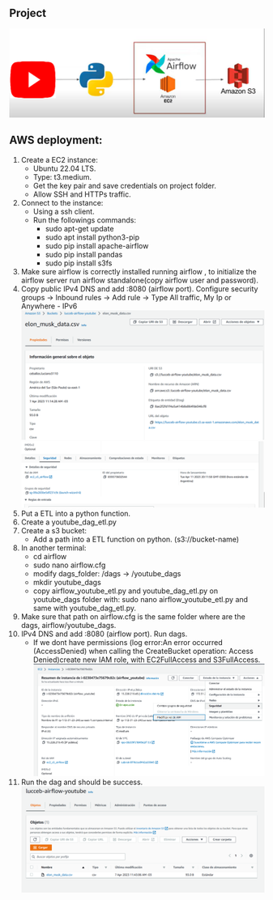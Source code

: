 ## Project 
![project diagram ](images/diagrama_proyecto.png)
## AWS deployment:
1. Create a EC2 instance:
	- Ubuntu 22.04 LTS.
	- Type: t3.medium.
	- Get the key pair and save credentials on project folder.
	- Allow SSH and HTTPs traffic.
2. Connect to the instance:
	- Using a ssh client.
	- Run the followings commands:
		- sudo apt-get update
		- sudo apt install python3-pip
		- sudo pip install apache-airflow
		- sudo pip install pandas
		- sudo pip install s3fs
3. Make sure airflow is correctly installed running airflow , to initialize the airflow server run airflow standalone(copy airflow user and password).
4. Copy public IPv4 DNS and add :8080 (airflow port).
Configure security groups -> Inbound rules -> Add rule -> Type All traffic,  My Ip or Anywhere - IPv6
![project diagram ](images/editar_regla_entradas.png)
![project diagram ](images/grupos_de_seguridad.png)
5. Put a ETL into a python function.
6. Create a youtube_dag_etl.py
7. Create a s3 bucket:
	- Add a path into a ETL function on python. (s3://bucket-name)
8. In another terminal:
	- cd airflow
	- sudo nano airflow.cfg
	- modify dags_folder: /dags -> /youtube_dags
	- mkdir youtube_dags
	- copy airflow_youtube_etl.py and youtube_dag_etl.py on youtube_dags folder with: sudo nano airflow_youtube_etl.py and same with youtube_dag_etl.py.
9. Make sure that path on airflow.cfg is the same folder where are the dags, airflow/youtube_dags.
10. IPv4 DNS and add :8080 (airflow port). Run dags.
	- If we dont have permissions (log error:An error occurred (AccessDenied) when calling the CreateBucket operation: Access Denied)create new IAM role, with EC2FullAccess and S3FullAccess.
![project diagram ](images/modificar_rol_iam.png)
11. Run the dag and should be success. 
![project diagram ](images/bucket.png)
